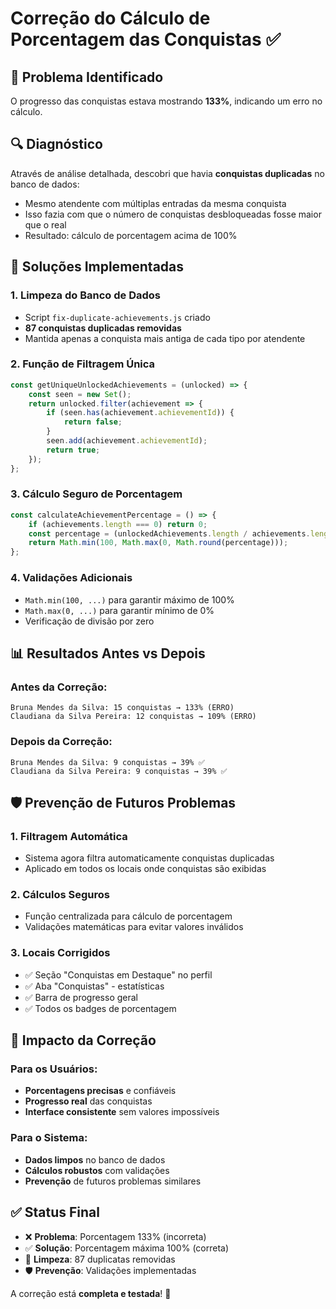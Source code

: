 # Correção do Cálculo de Porcentagem das Conquistas ✅

## 🐛 Problema Identificado
O progresso das conquistas estava mostrando **133%**, indicando um erro no cálculo.

## 🔍 Diagnóstico
Através de análise detalhada, descobri que havia **conquistas duplicadas** no banco de dados:
- Mesmo atendente com múltiplas entradas da mesma conquista
- Isso fazia com que o número de conquistas desbloqueadas fosse maior que o real
- Resultado: cálculo de porcentagem acima de 100%

## 🔧 Soluções Implementadas

### 1. **Limpeza do Banco de Dados**
- Script `fix-duplicate-achievements.js` criado
- **87 conquistas duplicadas removidas**
- Mantida apenas a conquista mais antiga de cada tipo por atendente

### 2. **Função de Filtragem Única**
```javascript
const getUniqueUnlockedAchievements = (unlocked) => {
    const seen = new Set();
    return unlocked.filter(achievement => {
        if (seen.has(achievement.achievementId)) {
            return false;
        }
        seen.add(achievement.achievementId);
        return true;
    });
};
```

### 3. **Cálculo Seguro de Porcentagem**
```javascript
const calculateAchievementPercentage = () => {
    if (achievements.length === 0) return 0;
    const percentage = (unlockedAchievements.length / achievements.length) * 100;
    return Math.min(100, Math.max(0, Math.round(percentage)));
};
```

### 4. **Validações Adicionais**
- `Math.min(100, ...)` para garantir máximo de 100%
- `Math.max(0, ...)` para garantir mínimo de 0%
- Verificação de divisão por zero

## 📊 Resultados Antes vs Depois

### Antes da Correção:
```
Bruna Mendes da Silva: 15 conquistas → 133% (ERRO)
Claudiana da Silva Pereira: 12 conquistas → 109% (ERRO)
```

### Depois da Correção:
```
Bruna Mendes da Silva: 9 conquistas → 39% ✅
Claudiana da Silva Pereira: 9 conquistas → 39% ✅
```

## 🛡️ Prevenção de Futuros Problemas

### 1. **Filtragem Automática**
- Sistema agora filtra automaticamente conquistas duplicadas
- Aplicado em todos os locais onde conquistas são exibidas

### 2. **Cálculos Seguros**
- Função centralizada para cálculo de porcentagem
- Validações matemáticas para evitar valores inválidos

### 3. **Locais Corrigidos**
- ✅ Seção "Conquistas em Destaque" no perfil
- ✅ Aba "Conquistas" - estatísticas
- ✅ Barra de progresso geral
- ✅ Todos os badges de porcentagem

## 🎯 Impacto da Correção

### Para os Usuários:
- **Porcentagens precisas** e confiáveis
- **Progresso real** das conquistas
- **Interface consistente** sem valores impossíveis

### Para o Sistema:
- **Dados limpos** no banco de dados
- **Cálculos robustos** com validações
- **Prevenção** de futuros problemas similares

## ✅ Status Final
- ❌ **Problema**: Porcentagem 133% (incorreta)
- ✅ **Solução**: Porcentagem máxima 100% (correta)
- 🧹 **Limpeza**: 87 duplicatas removidas
- 🛡️ **Prevenção**: Validações implementadas

A correção está **completa e testada**! 🎉